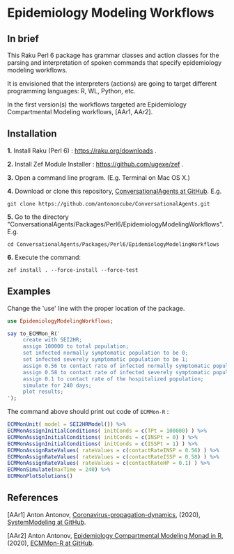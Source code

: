 # Epidemiology Modeling Workflows

## In brief

This Raku Perl 6 package has grammar classes and action classes for the parsing and
interpretation of spoken commands that specify epidemiology modeling workflows.

It is envisioned that the interpreters (actions) are going to target different
programming languages: R, WL, Python, etc.

In the first version(s) the workflows targeted are
Epidemiology Compartmental Modeling workflows, \[AAr1, AAr2\].

## Installation

**1.** Install Raku (Perl 6) : https://raku.org/downloads . 

**2.** Install Zef Module Installer : https://github.com/ugexe/zef .

**3.** Open a command line program. (E.g. Terminal on Mac OS X.)

**4.** Download or clone this repository,
[ConversationalAgents at GitHub](https://github.com/antononcube/ConversationalAgents). E.g.

```
git clone https://github.com/antononcube/ConversationalAgents.git
```

**5.** Go to the directory "ConversationalAgents/Packages/Perl6/EpidemiologyModelingWorkflows". E.g.

```
cd ConversationalAgents/Packages/Perl6/EpidemiologyModelingWorkflows
```

**6.** Execute the command:
 
```
zef install . --force-install --force-test
```

## Examples

Change the 'use' line with the proper location of the package.

```raku
use EpidemiologyModelingWorkflows;

say to_ECMMon_R('
     create with SEI2HR;
     assign 100000 to total population;
     set infected normally symptomatic population to be 0;
     set infected severely symptomatic population to be 1;
     assign 0.56 to contact rate of infected normally symptomatic population;
     assign 0.58 to contact rate of infected severely symptomatic population;
     assign 0.1 to contact rate of the hospitalized population;
     simulate for 240 days;
     plot results;
');
```

The command above should print out code of `ECMMon-R` :

```r
ECMMonUnit( model = SEI2HRModel()) %>%
ECMMonAssignInitialConditions( initConds = c(TPt = 100000) ) %>%
ECMMonAssignInitialConditions( initConds = c(INSPt = 0) ) %>%
ECMMonAssignInitialConditions( initConds = c(ISSPt = 1) ) %>%
ECMMonAssignRateValues( rateValues = c(contactRateINSP = 0.56) ) %>%
ECMMonAssignRateValues( rateValues = c(contactRateISSP = 0.58) ) %>%
ECMMonAssignRateValues( rateValues = c(contactRateHP = 0.1) ) %>%
ECMMonSimulate(maxTime = 240) %>%
ECMMonPlotSolutions()
```

## References 

\[AAr1\] Anton Antonov, 
[Coronavirus-propagation-dynamics](../../Projects/Coronavirus-propagation-dynamics), 
(2020),
[SystemModeling at GitHub](https://github.com/antononcube/SystemModeling).
 
\[AAr2\] Anton Antonov, 
[Epidemiology Compartmental Modeling Monad in R](https://github.com/antononcube/ECMMon-R), 
(2020),
[ECMMon-R at GitHub](https://github.com/antononcube/ECMMon-R). 
 